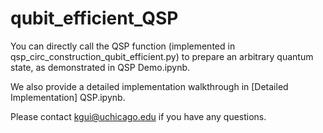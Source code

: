# qubit_efficient_QSP

You can directly call the QSP function (implemented in qsp_circ_construction_qubit_efficient.py) to prepare an arbitrary quantum state, as demonstrated in QSP Demo.ipynb.

We also provide a detailed implementation walkthrough in [Detailed Implementation] QSP.ipynb.

Please contact kgui@uchicago.edu if you have any questions.
